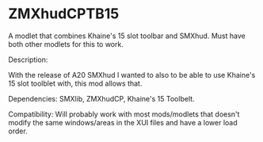 # ZMXhudCPTB15
A modlet that combines Khaine's 15 slot toolbar and SMXhud.  Must have both other modlets for this to work.

Description:

With the release of A20 SMXhud I wanted to also to be able to use Khaine's 15 slot toolblet with, this mod allows that.

Dependencies: SMXlib, ZMXhudCP, Khaine's 15 Toolbelt.

Compatibility: Will probably work with most mods/modlets that doesn't modify the same windows/areas in the XUI files and have a lower load order.
